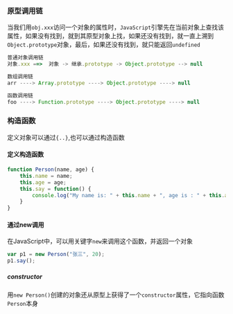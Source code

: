 ### 原型调用链
当我们用`obj.xxx`访问一个对象的属性时，`JavaScript`引擎先在当前对象上查找该属性，如果没有找到，就到其原型对象上找，如果还没有找到，就一直上溯到`Object.prototype`对象，最后，如果还没有找到，就只能返回`undefined`

```js
普通对象调用链
对象.xxx ==>  对象 -> 继承.prototype -> Object.prototype --> null

数组调用链
arr ----> Array.prototype ----> Object.prototype ----> null

函数调用链
foo ----> Function.prototype ----> Object.prototype ----> null
```

### 构造函数
定义对象可以通过`{..}`,也可以通过构造函数
#### 定义构造函数
```js
function Person(name, age) {
    this.name = name;
    this.age = age;
    this.say = function() {
        console.log("My name is: " + this.name + ", age is : " + this.age);
    }
}

```

#### 通过new调用
在JavaScript中，可以用关键字`new`来调用这个函数，并返回一个对象

```js
var p1 = new Person("张三", 20);
p1.say();
```

##### constructor
用`new Person()`创建的对象还从原型上获得了一个`constructor`属性，它指向函数`Person`本身